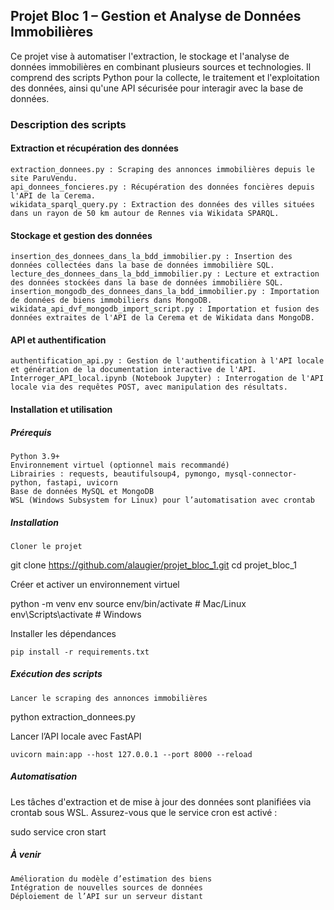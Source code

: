 ## Projet Bloc 1 – Gestion et Analyse de Données Immobilières

Ce projet vise à automatiser l'extraction, le stockage et l'analyse de données immobilières en combinant plusieurs sources et technologies. Il comprend des scripts Python pour la collecte, le traitement et l'exploitation des données, ainsi qu'une API sécurisée pour interagir avec la base de données.

### Description des scripts
#### Extraction et récupération des données

    extraction_donnees.py : Scraping des annonces immobilières depuis le site ParuVendu.
    api_donnees_foncieres.py : Récupération des données foncières depuis l'API de la Cerema.
    wikidata_sparql_query.py : Extraction des données des villes situées dans un rayon de 50 km autour de Rennes via Wikidata SPARQL.

#### Stockage et gestion des données

    insertion_des_donnees_dans_la_bdd_immobilier.py : Insertion des données collectées dans la base de données immobilière SQL.
    lecture_des_donnees_dans_la_bdd_immobilier.py : Lecture et extraction des données stockées dans la base de données immobilière SQL.
    insertion_mongodb_des_donnees_dans_la_bdd_immobilier.py : Importation de données de biens immobiliers dans MongoDB.
    wikidata_api_dvf_mongodb_import_script.py : Importation et fusion des données extraites de l'API de la Cerema et de Wikidata dans MongoDB.

#### API et authentification

    authentification_api.py : Gestion de l'authentification à l'API locale et génération de la documentation interactive de l'API.
    Interroger_API_local.ipynb (Notebook Jupyter) : Interrogation de l'API locale via des requêtes POST, avec manipulation des résultats.

#### Installation et utilisation
##### Prérequis

    Python 3.9+
    Environnement virtuel (optionnel mais recommandé)
    Librairies : requests, beautifulsoup4, pymongo, mysql-connector-python, fastapi, uvicorn
    Base de données MySQL et MongoDB
    WSL (Windows Subsystem for Linux) pour l’automatisation avec crontab

##### Installation

    Cloner le projet

git clone https://github.com/alaugier/projet_bloc_1.git
cd projet_bloc_1

Créer et activer un environnement virtuel

python -m venv env
source env/bin/activate  # Mac/Linux
env\Scripts\activate     # Windows

Installer les dépendances

    pip install -r requirements.txt

##### Exécution des scripts

    Lancer le scraping des annonces immobilières

python extraction_donnees.py

Lancer l’API locale avec FastAPI

    uvicorn main:app --host 127.0.0.1 --port 8000 --reload

##### Automatisation

Les tâches d'extraction et de mise à jour des données sont planifiées via crontab sous WSL. Assurez-vous que le service cron est activé :

sudo service cron start

##### À venir

    Amélioration du modèle d’estimation des biens
    Intégration de nouvelles sources de données
    Déploiement de l’API sur un serveur distant